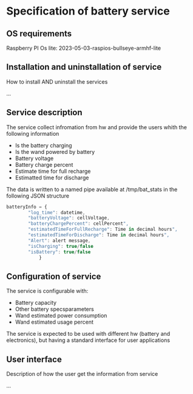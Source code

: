 # Specification of battery service

## OS requirements

Raspberry PI Os lite:  2023-05-03-raspios-bullseye-armhf-lite

## Installation and uninstallation of service

How to install AND uninstall the services

...


## Service description

The service collect infromation from hw and provide the users whith the following information

- Is the battery charging
- Is the wand powered by battery
- Battery voltage
- Battery charge percent
- Estimate time for full recharge
- Estimatted time for discharge

The data is written to a named pipe available at /tmp/bat_stats in the following JSON structure 
```javascript
batteryInfo = {
        "log_time": datetime,
        "batteryVoltage": cellVoltage,
        "batteryChargePercent": cellPercent",
        "estimatedTimeForFullRecharge": Time in decimal hours",
        "estimatedTimeForDischarge": Time in decimal hours",
        "Alert": alert message,
        "isCharging": true/false
        "isBattery": true/false
            }         
```
## Configuration of service

The service is configurable with:

- Battery capacity
- Other battery specsparameters
- Wand estimated power consumption
- Wand estimated usage percent

The service is expected to be used with different hw (battery and electronics), but having a standard interface for user applications

## User interface

Description of how the user get the information from service

...


